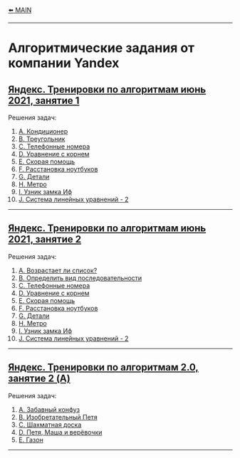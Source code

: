 [⬅️ MAIN][main]

[main]: ./../README.md


---
# Алгоритмические задания от компании Yandex
## [Яндекс. Тренировки по алгоритмам июнь 2021, занятие 1][Yandex_AT_01_orig] 
Решения задач:
1. [A. Кондиционер][Yandex_AT_01_01A]
2. [B. Треугольник][Yandex_AT_01_01B]
3. [C. Телефонные номера][Yandex_AT_01_01C]
4. [D. Уравнение с корнем][Yandex_AT_01_01D]
5. [E. Скорая помощь][Yandex_AT_01_01E]
6. [F. Расстановка ноутбуков][Yandex_AT_01_01F]
6. [G. Детали][Yandex_AT_01_01G]
6. [H. Метро][Yandex_AT_01_01H]
6. [I. Узник замка Иф][Yandex_AT_01_01I]
6. [J. Система линейных уравнений - 2][Yandex_AT_01_01J]

[Yandex_AT_01_orig]: https://contest.yandex.ru/contest/27393
[Yandex_AT_01_01A]: ./descriptions/AlgorithmicTraining01_01/ProblemA.md
[Yandex_AT_01_01B]: ./descriptions/AlgorithmicTraining01_01/ProblemB.md
[Yandex_AT_01_01C]: ./descriptions/AlgorithmicTraining01_01/ProblemC.md
[Yandex_AT_01_01D]: ./descriptions/AlgorithmicTraining01_01/ProblemD.md
[Yandex_AT_01_01E]: ./descriptions/AlgorithmicTraining01_01/ProblemE.md
[Yandex_AT_01_01F]: ./descriptions/AlgorithmicTraining01_01/ProblemF.md
[Yandex_AT_01_01G]: ./descriptions/AlgorithmicTraining01_01/ProblemG.md
[Yandex_AT_01_01H]: ./descriptions/AlgorithmicTraining01_01/ProblemH.md
[Yandex_AT_01_01I]: ./descriptions/AlgorithmicTraining01_01/ProblemI.md
[Yandex_AT_01_01J]: ./descriptions/AlgorithmicTraining01_01/ProblemJ.md


---
## [Яндекс. Тренировки по алгоритмам июнь 2021, занятие 2][Yandex_AT_01_02_orig] 
Решения задач:
1. [A. Возрастает ли список?][Yandex_AT_01_02A]
2. [B. Определить вид последовательности][Yandex_AT_01_02B]
3. [C. Телефонные номера][Yandex_AT_01_01C]
4. [D. Уравнение с корнем][Yandex_AT_01_01D]
5. [E. Скорая помощь][Yandex_AT_01_01E]
6. [F. Расстановка ноутбуков][Yandex_AT_01_01F]
6. [G. Детали][Yandex_AT_01_01G]
6. [H. Метро][Yandex_AT_01_01H]
6. [I. Узник замка Иф][Yandex_AT_01_01I]
6. [J. Система линейных уравнений - 2][Yandex_AT_01_01J]

[Yandex_AT_01_02_orig]: https://contest.yandex.ru/contest/27472
[Yandex_AT_01_02A]: ./descriptions/AlgorithmicTraining01_02/ProblemA.md
[Yandex_AT_01_02B]: ./descriptions/AlgorithmicTraining01_02/ProblemB.md
[Yandex_AT_01_01C]: ./descriptions/AlgorithmicTraining01_01/ProblemC.md
[Yandex_AT_01_01D]: ./descriptions/AlgorithmicTraining01_01/ProblemD.md
[Yandex_AT_01_01E]: ./descriptions/AlgorithmicTraining01_01/ProblemE.md
[Yandex_AT_01_01F]: ./descriptions/AlgorithmicTraining01_01/ProblemF.md
[Yandex_AT_01_01G]: ./descriptions/AlgorithmicTraining01_01/ProblemG.md
[Yandex_AT_01_01H]: ./descriptions/AlgorithmicTraining01_01/ProblemH.md
[Yandex_AT_01_01I]: ./descriptions/AlgorithmicTraining01_01/ProblemI.md
[Yandex_AT_01_01J]: ./descriptions/AlgorithmicTraining01_01/ProblemJ.md

---
## [Яндекс. Тренировки по алгоритмам 2.0, занятие 2 (A)][Yandex_AT_02A_orig] 
Решения задач:
1. [А. Забавный конфуз][Yandex_AT_02A_A]
2. [B. Изобретательный Петя][Yandex_AT_02A_B]
2. [C. Шахматная доска][Yandex_AT_02A_C]
2. [D. Петя, Маша и верёвочки][Yandex_AT_02A_D]
2. [E. Газон][Yandex_AT_02A_E]


[Yandex_AT_02A_orig]: https://contest.yandex.ru/contest/28736/
[Yandex_AT_02A_A]: ./descriptions/AlgorithmicTraining02A/ProblemA.md
[Yandex_AT_02A_B]: ./descriptions/AlgorithmicTraining02A/ProblemB.md
[Yandex_AT_02A_C]: ./descriptions/AlgorithmicTraining02A/ProblemC.md
[Yandex_AT_02A_D]: ./descriptions/AlgorithmicTraining02A/ProblemD.md
[Yandex_AT_02A_E]: ./descriptions/AlgorithmicTraining02A/ProblemE.md


---